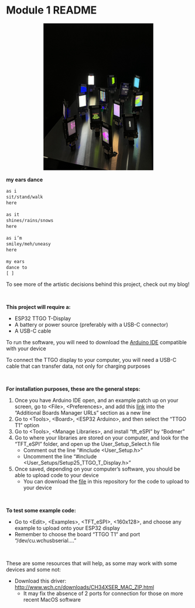 # Module 1 README

<p align="center">
  <img width="300" height="400" src="/display.jpg">
</p>

**my ears dance**

```
as i 
sit/stand/walk
here

as it 
shines/rains/snows
here

as i’m
smiley/meh/uneasy
here

my ears
dance to
[ ]
```

To see more of the artistic decisions behind this project, check out my blog!

<br />

**This project will require a:** 
- ESP32 TTGO T-Display
- A battery or power source (preferably with a USB-C connector)
- A USB-C cable

To run the software, you will need to download the [Arduino IDE](https://www.arduino.cc/en/software) compatible with your device

To connect the TTGO display to your computer, you will need a USB-C cable that can transfer data, not only for charging purposes

<br />

**For installation purposes, these are the general steps:**
1. Once you have Arduino IDE open, and an example patch up on your screen, go to \<File\>, \<Preferences\>, and add this [link](https://dl.espressif.com/dl/package_esp32_index.json) into the “Additional Boards Manager URLs” section as a new line
2. Go to \<Tools\>, \<Board\>, \<ESP32 Arduino\>, and then select the “TTGO T1” option
3. Go to \<Tools\>, \<Manage Libraries\>, and install “tft_eSPI” by “Bodmer”
4. Go to where your libraries are stored on your computer, and look for the “TFT_eSPI” folder, and open up the User_Setup_Select.h file
    - Comment out the line “#include <User_Setup.h>”
    - Uncomment the line “#include <User_Setups/Setup25_TTGO_T_Display.h>”
5. Once saved, depending on your computer’s software, you should be able to upload code to your device
    - You can download the [file](/generative.ino) in this repository for the code to upload to your device
  
<br />

**To test some example code:**
- Go to \<Edit\>, \<Examples\>, \<TFT_eSPI\>, \<160x128\>, and choose any example to upload onto your ESP32 display
- Remember to choose the board “TTGO T1” and port “/dev/cu.wchusbserial….”

<br />

These are some resources that will help, as some may work with some devices and some not:
- Download this driver: http://www.wch.cn/downloads/CH34XSER_MAC_ZIP.html
    -  It may fix the absence of 2 ports for connection for those on more recent MacOS software


